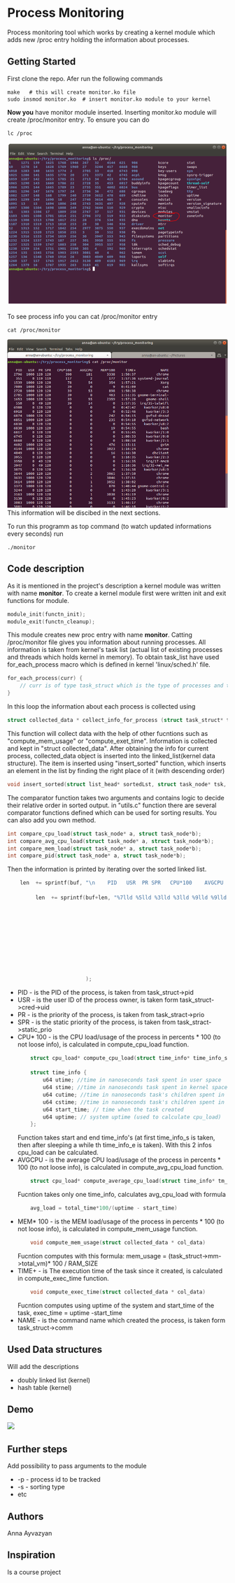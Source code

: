 # Process Monitoring

Process monitoring tool which works by creating a kernel module which adds new /proc entry holding the information about processes.

## Getting Started
First clone the repo. Afer run the following commands
```
make   # this will create monitor.ko file
sudo insmod monitor.ko  # insert monitor.ko module to your kernel
```
**Now you** have monitor module inserted. Inserting monitor.ko module will create /proc/monitor entry.
To ensure you can do
```
lc /proc
```
![image](https://github.com/annaayvazyan/process_monitoring/blob/master/sceenshots/ls_proc.png)

To see process info you can cat /proc/monitor entry 
```
cat /proc/monitor
```
![image](https://github.com/annaayvazyan/process_monitoring/blob/master/sceenshots/cat_proc_monitor.png)
This information will be discibed in the next sections.

To run this programm as top command (to watch updated informations every seconds) run
```
./monitor
```
## Code description
As it is mentioned in the project's description a kernel module was written with name **monitor**. To create a kernel module first were written init and exit functions for module.
```c
module_init(functn_init);
module_exit(functn_cleanup);
```
This module creates new proc entry with name **monitor**. Catting /proc/monitor file gives you information about running processes.
All information is taken from kernel's task list (actual list of existing processes and threads which holds kernel in memory).
To obtain task_list have used for_each_process macro which is defined in kernel 'linux/sched.h' file.
```c
for_each_process(curr) {
    // curr is of type task_struct which is the type of processes and tasks in linux
}
```
In this loop the information about each process is collected using  
```c
struct collected_data * collect_info_for_process (struct task_struct* tsk)
```
This function will collect data with the help of other fucntions such as "compute_mem_usage" or "compute_exet_time".
Information is collected and kept in "struct collected_data". After obtaining the info for current process, collected_data object is inserted into the linked_list(kernel data structure). The item is inserted using "insert_sorted" function, which inserts an element in the list by finding the right place of it (with descending order)
```c
void insert_sorted(struct list_head* sortedLst, struct task_node* tsk, int (*compare)(struct task_node*, struct task_node*));
```
The comparator function takes two arguments and contains logic to decide their relative order in sorted output. in "utils.c" function there are several comparator functions defined which can be used for sorting results. You can also add you own method.
```c
int compare_cpu_load(struct task_node* a, struct task_node*b);
int compare_avg_cpu_load(struct task_node* a, struct task_node*b);
int compare_mem_load(struct task_node* a, struct task_node*b);
int compare_pid(struct task_node* a, struct task_node*b);
```
Then the information is printed by iterating over the sorted linked list.
```c
    len  += sprintf(buf, "\n    PID   USR  PR SPR   CPU*100    AVGCPU    MEM*100     TIME+            NAME\n");        

         len  += sprintf(buf+len, "%7lld %5lld %3lld %3lld %9lld %9lld %10lld %9s %15s\n" 
                                                                          , pid
                                                                          , user
                                                                          , prio
                                                                          , sprio
                                                                          , cpu_load
                                                                          , avg_cpu_load
                                                                          , mem_load
                                                                          , exec_time
                                                                          , comm

                         );
```
- PID - is the PID of the process, is taken from task_struct->pid
- USR - is the user ID of the process owner, is taken form task_struct->cred->uid
- PR - is the priority of the process, is taken from task_stract->prio
- SPR - is the static priority of the process, is taken from task_stract->static_prio
- CPU* 100 - is the CPU load/usage of the process in percents * 100 (to not loose info), is calculated in compute_cpu_load function.
    ```c
        struct cpu_load* compute_cpu_load(struct time_info* time_info_s, struct time_info* time_info_e)

        struct time_info {
            u64 utime; //time in nanoseconds task spent in user space
            u64 stime; //time in nanoseconds task spent in kernel space
            u64 cutime; //time in nanoseconds task's children spent in user space
            u64 cstime; //time in nanoseconds task's children spent in kernel space
            u64 start_time; // time when the task created
            u64 uptime; // system uptime (used to calculate cpu_load)
        };
    ```
    Function takes start and end time_info's (at first time_info_s is taken, then after sleeping a while th time_info_e is taken). With this 2 infos cpu_load can be calculated.
- AVGCPU - is the average CPU load/usage of the process in percents * 100 (to not loose info), is calculated in compute_avg_cpu_load function.
    ```c
        struct cpu_load* compute_average_cpu_load(struct time_info* tm_info)
    ```
    Fucntion takes only one time_info, calculates avg_cpu_load with formula 
    ```c
        avg_load = total_time*100/(uptime - start_time)
    ```
- MEM* 100 - is the MEM load/usage of the process in percents * 100 (to not loose info), is calculated in compute_mem_usage function.
    ```c
        void compute_mem_usage(struct collected_data * col_data)
    ```
    Fucntion computes with this formula: mem_usage = (task_struct->mm->total_vm)* 100 / RAM_SIZE
- TIME+ - is The execution time of the task since it created, is calculated in compute_exec_time function.
    ```c
        void compute_exec_time(struct collected_data * col_data)
    ```
    Fucntion computes using uptime of the system and start_time of the task, exec_time = uptime -start_time
- NAME - is the command name which created the process, is taken form task_struct->comm

## Used Data structures
Will add the descriptions
- doubly linked list (kernel)
- hash table (kernel)


## Demo

![](https://github.com/annaayvazyan/process_monitoring/blob/master/sceenshots/monitor_demo.gif)

## Further steps
Add possibility to pass arguments to the module
- -p - process id to be tracked
- -s - sorting type
- etc

## Authors
Anna Ayvazyan

## Inspiration
Is a course project

